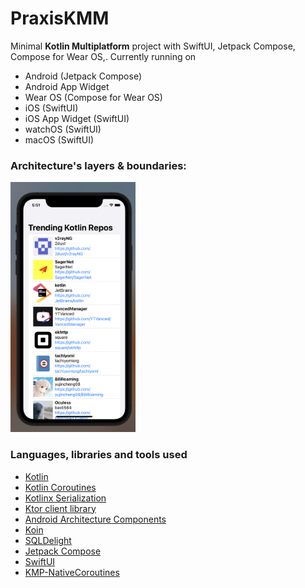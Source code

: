 # PraxisKMM

Minimal **Kotlin Multiplatform** project with SwiftUI, Jetpack Compose, Compose for Wear OS,. Currently running on
* Android (Jetpack Compose)
* Android App Widget
* Wear OS (Compose for Wear OS)
* iOS (SwiftUI)
* iOS App Widget (SwiftUI)
* watchOS (SwiftUI)
* macOS (SwiftUI)

### Architecture's layers & boundaries:

<img src="art/art1.png" alt="drawing" style="width:200px;"/>

### Languages, libraries and tools used

* [Kotlin](https://kotlinlang.org/)
* [Kotlin Coroutines](https://kotlinlang.org/docs/reference/coroutines-overview.html)
* [Kotlinx Serialization](https://github.com/Kotlin/kotlinx.serialization)
* [Ktor client library](https://github.com/ktorio/ktor)
* [Android Architecture Components](https://developer.android.com/topic/libraries/architecture/index.html)
* [Koin](https://github.com/InsertKoinIO/koin)
* [SQLDelight](https://github.com/cashapp/sqldelight)
* [Jetpack Compose](https://developer.android.com/jetpack/compose)
* [SwiftUI](https://developer.apple.com/documentation/swiftui)
* [KMP-NativeCoroutines](https://github.com/rickclephas/KMP-NativeCoroutines)
